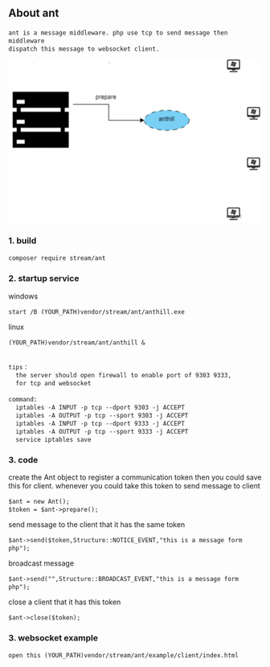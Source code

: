 ## About ant
  
    ant is a message middleware. php use tcp to send message then middleware 
    dispatch this message to websocket client.  

![example](https://github.com/ydtg1993/ant/blob/master/example/client/source/express.gif)

### 1. build

    composer require stream/ant    

### 2. startup service

windows   

    start /B (YOUR_PATH)vendor/stream/ant/anthill.exe

linux    

    (YOUR_PATH)vendor/stream/ant/anthill &
    
    
    tips： 
      the server should open firewall to enable port of 9303 9333, 
      for tcp and websocket
       
    command:
      iptables -A INPUT -p tcp --dport 9303 -j ACCEPT
      iptables -A OUTPUT -p tcp --sport 9303 -j ACCEPT
      iptables -A INPUT -p tcp --dport 9333 -j ACCEPT
      iptables -A OUTPUT -p tcp --sport 9333 -j ACCEPT
      service iptables save

### 3. code
create the Ant object to register a communication token then you could save this for client.
whenever you could take this token to send message to client
  
    $ant = new Ant();
    $token = $ant->prepare();


send message to the client that it has the same token
    
    $ant->send($token,Structure::NOTICE_EVENT,"this is a message form php");


broadcast message 
    
    $ant->send("",Structure::BROADCAST_EVENT,"this is a message form php");


close a client that it has this token
    
    $ant->close($token);
 
### 3. websocket example

    open this (YOUR_PATH)vendor/stream/ant/example/client/index.html
 

